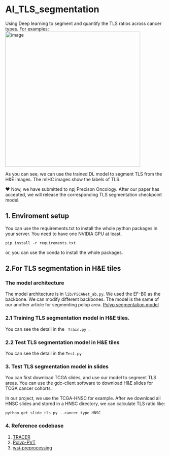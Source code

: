 # AI_TLS_segmentation
Using Deep learning to segment and quantify the TLS ratios across cancer types. For examples:
<img width="425" alt="image" src="https://github.com/zonechen1994/AI_TLS_segmentation/assets/47493620/fc5b9671-3b38-469f-b7b4-3e3182f5bec4">

As you can see, we can use the trained DL model to segment TLS from the H&E images. The mIHC images show the labels of TLS. 

❤️ Now, we have submitted to npj Precison Oncology. After our paper has accepted, we will release the corresponding TLS segmentation checkpoint model. 


## 1. Enviroment setup
You  can use the requirements.txt to install the whole python packages in your server. You need to have one NVIDIA GPU at least. 

<code>pip install -r requirements.txt </code>

or, you can use the conda to install the whole packages. 


## 2.For TLS segmentation in H&E tiles
### The model architecture
The model architecture is in <code>lib/PSCANet_ab.py</code>. We used the EF-B0 as the backbone. We can modify different backbones. 
The model is the same of our another article for segmenting polop area. <a href="https://arxiv.org/abs/2309.08234" title="Polyp segmentation model">Polyp segmentation model</a>


### 2.1 Training TLS segmentation model in H&E tiles.
You can see the detail in the <code> Train.py </code>. 

### 2.2 Test TLS segmentation model in H&E tiles 
You can see the detail in the <code>Test.py</code>

### 3. Test TLS segmentation model in slides
You can first download TCGA slides, and use our model to segment TLS areas. You can use the gdc-client software to download H&E slides for TCGA cancer cohorts. 

In our project, we use the TCGA-HNSC for example. After we download all HNSC slides and stored in a HNSC directory, we can calculate TLS ratio like: 

<code>python get_slide_tls.py --cancer_type HNSC</code>


### 4. Reference codebase
1. <a href="https://github.com/Karel911/TRACER/tree/main" title="TRACER">TRACER</a>
2. <a href="https://github.com/DengPingFan/Polyp-PVT" title="Polyp-PVT">Polyp-PVT</a>
3. <a href="https://github.com/deroneriksson/python-wsi-preprocessing" title="wsi-preprocessing">wsi-preprocessing</a>
